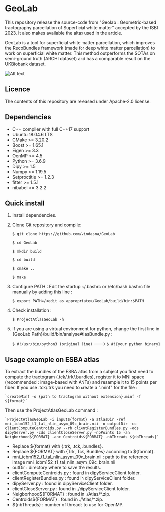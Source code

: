 # GeoLab

This repository release the source-code from "Geolab : Geometric-based  tractography parcellation of Superficial white matter" accepted by the ISBI 2023.
It also makes available the altas used in the article.

GeoLab is a tool for superficial white matter parcellation, which improves the RecoBundles framework (made for deep white matter parcellation) to work on superficial white matter. This method outperforms the SOTAs on semi-ground truth (ARCHI dataset) and has a comparable result on the UKBiobank dataset.

![Alt text](https://github.com/vindasna/GeoLab/blob/main/Pipeline.png "Pipeline")


## Licence

The contents of this repository are released under Apache-2.0 license.

## Dependencies

- C++ compiler with full C++17 support
- Ubuntu 18.04.6 LTS
- CMake >= 3.20.2
- Boost >= 1.65.1
- Eigen >= 3.3
- OenMP >= 4.5
- Python >= 3.6.9
- Dipy >= 1.5
- Numpy >= 1.19.5
- Setproctitle >= 1.2.3
- fitter >= 1.5.1
- nibabel >= 3.2.2

## Quick install

1. Install dependencies.
2. Clone Git repository and compile:

   `$ git clone https://github.com/vindasna/GeoLab`
   
   `$ cd GeoLab`
   
   `$ mkdir build`
   
   `$ cd build`
   
   `$ cmake ..`
   
   `$ make`
   

3. Configure PATH :
   Edit the startup ~/.bashrc or /etc/bash.bashrc file manually by adding this line :
   
   `$ export PATH=/<edit as appropriate>/GeoLab/build/bin:$PATH`

4. Check installation :
 
   `$ ProjectAtlasGeoLab -h`

5. If you are using a virtual environment for python, change the first line in {GeoLab Path}/build/bin/analyseAtlasBundle.py :
   
   `$ #!/usr/bin/python3 (original line)`    --->    `$ #!{your python binary}`     
 

## Usage example on ESBA atlas

To extract the bundles of the ESBA atlas from a subject you first need to compute the tractogram (.tck/.trk/.bundles), register it to MNI space (recommended : image-based with ANTs) and resample it to 15 points per fiber. If you use .tck/.trk you need to create a ".minf" for the file :

    `createMinf -o {path to tractogram without extension}.minf -f ${format}`

Then use the ProjectAtlasGeoLab command :

    `ProjectAtlasGeoLab -i input${format} -a atlasDir -ref mni_icbm152_t1_tal_nlin_asym_09c_brain.nii -o outputDir -cc clientComputeCentroids.py --rb clientRegisterBundles.py -ods dipyServer.py -cds clientCloseServer.py -nbPoints 15 -an Neigborhood${FORMAT} -anc Centroids${FORMAT} -nbThreads ${nbThreads}` 

* Replace ${format} with {.trk, .tck, .bundles}.
* Replace ${FORMAT} with {Trk, Tck, Bundles} according to ${format}.
* mni_icbm152_t1_tal_nlin_asym_09c_brain.nii : path to the reference image mni_icbm152_t1_tal_nlin_asym_09c_brain.nii
* outDir : directory where to save the results.
* clientComputeCentroids.py : found in dipyServiceClient folder.
* clientRegisterBundles.py : found in dipyServiceClient folder.
* dipyServer.py : found in dipyServiceClient folder.
* clientCloseServer.py : found in ./dipyServiceClient folder.
* Neigborhood${FORMAT} : found in ./Atlas/*.zip.
* Centroids${FORMAT} : found in ./Atlas/*.zip.
* ${nbThreads} : number of threads to use for OpenMP.




